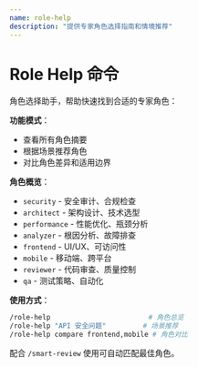 ```yaml
---
name: role-help
description: "提供专家角色选择指南和情境推荐"
---
```


# Role Help 命令

角色选择助手，帮助快速找到合适的专家角色：

**功能模式**：
- 查看所有角色摘要
- 根据场景推荐角色
- 对比角色差异和适用边界

**角色概览**：
- `security` - 安全审计、合规检查
- `architect` - 架构设计、技术选型
- `performance` - 性能优化、瓶颈分析
- `analyzer` - 根因分析、故障排查
- `frontend` - UI/UX、可访问性
- `mobile` - 移动端、跨平台
- `reviewer` - 代码审查、质量控制
- `qa` - 测试策略、自动化

**使用方式**：
```bash
/role-help                        # 角色总览
/role-help "API 安全问题"         # 场景推荐
/role-help compare frontend,mobile # 角色对比
```

配合 `/smart-review` 使用可自动匹配最佳角色。

